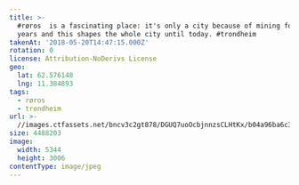```yaml
---
title: >-
  #røros  is a fascinating place: it's only a city because of mining for 300
  years and this shapes the whole city until today. #trondheim
takenAt: '2018-05-20T14:47:15.000Z'
rotation: 0
license: Attribution-NoDerivs License
geo:
  lat: 62.576148
  lng: 11.384893
tags:
  - røros
  - trondheim
url: >-
  //images.ctfassets.net/bncv3c2gt878/DGUQ7uoOcbjnnzsCLHtKx/b04a96ba6c3cae67198ee9e4bfabbdad/rros--is-a-fascinating-place-its-only-a-city-because-of-mining-for-300-years-and-this-shapes-the-whole-city-until-today-trondhei
size: 4488203
image:
  width: 5344
  height: 3006
contentType: image/jpeg
---
```


